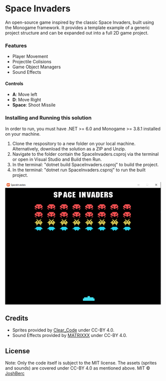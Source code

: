 # Space Invaders
 An open-source game inspired by the classic Space Invaders, built using the Monogame framework. It provides a template example of a generic project structure and can be expanded out into a full 2D game project.

### Features
* Player Movement
* Projectile Colisions
* Game Object Managers
* Sound Effects

#### Controls
* **A**: Move left
* **D**: Move Right
* **Space**: Shoot Missile

### Installing and Running this solution
In order to run, you must have .NET >= 6.0 and Monogame >= 3.8.1 installed on your machine.

1. Clone the respository to a new folder on your local machine. Alternatively, download the solution as a ZIP and Unzip.
2. Navigate to the folder contain the SpaceInvaders.csproj via the terminal or open in Visual Studio and Build then Run.
3. In the terminal: "dotnet build SpaceInvaders.csproj" to build the project.
4. In the terminal: "dotnet run SpaceInvaders.csproj" to run the built project.

![alt text](https://github.com/joshberc/SpaceInvaders/blob/main/ScreenShot.PNG)

## Credits
- Sprites provided by [Clear_Code](https://opengameart.org/content/assets-for-a-space-invader-like-game) under CC-BY 4.0.
- Sound Effects provided by [MATRIXXX](https://freesound.org/people/MATRIXXX_/) under CC-BY 4.0.

## License
Note: Only the code itself is subject to the MIT license. The assets (sprites and sounds) are covered under CC-BY 4.0 as mentioned above.
MIT © [JoshBerc](https://github.com/joshberc)
